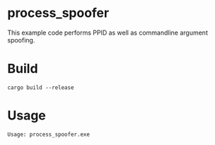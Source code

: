 # process_spoofer
This example code performs PPID as well as commandline argument spoofing.

# Build 
```
cargo build --release
```

# Usage
```
Usage: process_spoofer.exe
```
